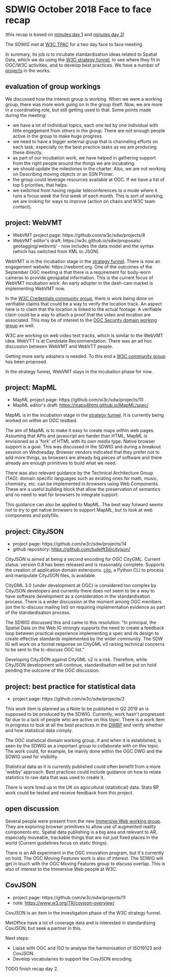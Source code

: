 # SDWIG October 2018 Face to face recap
(this recap is based on [minutes day 1](https://www.w3.org/2018/10/22-sdw-minutes.html) and [minutes day 2](https://www.w3.org/2018/10/23-sdw-minutes.html))

The SDWIG met at [W3C TPAC](https://www.w3.org/2018/10/TPAC/) for a two day face to face meeting. 

In summary, its job is to incubate standardisation ideas related to Spatial Data, which we do using the [W3C strategy funnel][1], to see where they fit in OGC/W3C activities, and to develop best practices. We have a number of [projects][2] in the works. 

## evaluation of group workings
We discussed how the interest group is working. When we were a working group, there was more work going on in the group itself. Now, we are more in a coordinating role, but still getting used to that. Some points made during the meeting: 
- we have a lot of individual topics, each one led by one individual with little engagement from others in the group. There are not enough people active in the group to make huge progress.
- we need to have a bigger external group that is channeling efforts on each task, especially on the best practice tasks as we are producing these directly.
- as part of our incubation work, we have helped in gathering support from the right people around the things we are incubating. 
- we should update the milestones in the charter. Also, we are not working on Describing moving objects or an SSN Primer. 
- the group could leverage resources available at OGC. If we have a list of top 5 priorities, that helps.
- we switched from having regular teleconferences to a mode where it runs a focus week the first week of each month. This is sort of working; we are looking for ways to improve (action on chairs and W3C team contact).

## project: WebVMT
- WebVMT project page: https://‌github.com/‌w3c/‌sdw/‌projects/‌8
- WebVMT editor's draft: https://‌w3c.github.io/‌sdw/‌proposals/‌geotagging/‌webvmt/ - now includes the data model and the syntax (which has switched from XML to JSON).

WebVMT is in the incubation stage in the [strategy funnel][1]. There is now an engagement website: https://‌webvmt.org. One of the outcomes of the September OGC meeting is that there is a requirement for body-worn cameras to provide geospatial information. This is the current focus of WebVMT incubation work. An early adopter in the dash-cam market is implementing WebVMT now. 

In the [W3C Credentials community group](https://www.w3.org/community/credentials/), there is work being done on verifiable claims that could be a way to verify the location track. An aspect here is to claim that the location is linked to the actual footage. A verifiable claim could be a way to attach a proof that the video and location are associated. This may be of interest to the [OGC Security domain working group](http://www.opengeospatial.org/projects/groups/securitydwg) as well.

W3C are working on web video text tracks, which is similar to the WebVMT idea. WebVTT is at Candidate Recommendation. There was an ad hoc discussion between WebVMT and WebVTT people. 

Getting more early adopters is needed. To this end a [W3C community group](https://www.w3.org/community/blog/2018/10/16/proposed-group-web-video-map-tracks-webvmt-community-group/) has been proposed. 

In the strategy funnel, WebVMT stays in the incubation phase for now. 

## project: MapML
- MapML project page: https://‌github.com/‌w3c/‌sdw/‌projects/‌10
- MapML editor's draft: https://maps4html.github.io/MapML/spec/

MapML is in the incubation stage in the [strategy funnel][1]. It is currently being worked on within an OGC testbed. 

The aim of MapML is to make it easy to create maps within web pages. Assuming that APIs and javascript are harder than HTML, MapML is envisioned as a 'fork' of HTML with its own media type. Native browser support is a goal. This was discussed in the SDWIG and during a breakout session on Wednesday. Browser vendors indicated that they prefer not to add more things, as browsers are already big pieces of software and there already are enough primitives to build what we need.

There was also relevant guidance by the Technical Architecture Group (TAG): domain specific languages such as existing ones for math, music, chemistry, etc. can be implemented in browsers using Web Components. These are a useful building block that allow the preservation of semantics and no need to wait for browsers to integrate support. 

This guidance can also be applied to MapML. The best way forward seems not to try to get native browsers to support MapML, but to look at web components and polyfills. 

## project: CityJSON
- project page: https://‌github.com/‌w3c/‌sdw/‌projects/‌14
- github repository: https://github.com/tudelft3d/cityjson/

CityJSON is aimed at being a second encoding for OGC CityGML. Current status: version 0.8 has been released and is reasonably complete. Supports the creation of application domain extensions. [cjio](https://github.com/tudelft3d/cjio), a Python CLI to process and manipulate CityJSON files, is available.

CityGML 3.0 (under development at OGC) is considered too complex by CityJSON developers and currently there does not seem to be a way to have software development as a consideration in the standardisation process. There is a wider discussion at the moment among OGC members (on the tc-discuss mailing list) on requiring implementation evidence as part of the standardisation process. 

The SDWIG discussed this and came to this resolution: "In principal, the Spatial Data on the Web IG strongly supports the need to create a feedback loop between practical experience implementing a spec and its design to create effective standards implemented by the wider community. The SDW IG will work on a formal response on CityGML v3 raising technical concerns to be sent to the tc-discuss OGC list."

Developing CityJSON against CityGML v2 is a risk. Therefore, while CityJSON development will continue, standardisation will be put on hold pending the outcome of the OGC discussion. 

## project: best practice for statistical data
- project page: https://‌github.com/‌w3c/‌sdw/‌projects/‌2

This work item is planned as a Note to be published in Q2 2019 an is supposed to be produced by the SDWIG. Currently, work hasn't progressed far due to a lack of people who are active on this topic. There is a work item in progress to look at all the best practices in the [DWBP][3] and verify whether and how statistical data comply. 

The OGC statistical domain working group, if and when it is established, is seen by the SDWIG as a important group to collaborate with on this topic. The work could, for example, be mainly done within the OGC DWG and the SDWIG used for visibility.

Statistical data as it is currently published could often benefit from a more 'webby' approach. Best practices could include guidance on how to relate statistics to raw data that was used to create it. 

There is work lined up in the UK on agricultural (statistical) data. Stats BP work could be tested and receive feedback from this project. 

## open discussion
Several people were present from the new [Immersive Web working group](https://www.w3.org/immersive-web/). They are exploring browser primitives to allow use of augmented reality components etc. Spatial data publishing is a big area and relevant to AR, especially moveable, trackable things that are not just fixed places in the world (Current guidelines focus on static things). 

There is an AR experiment in the OGC innovation program, but it's currently on hold. The OGC Moving Features work is also of interest. The SDWIG will get in touch with the OGC Moving Features group to discuss overlap. This is also of interest to the Immersive Web people at W3C.  

## CovJSON
- project page: https://‌github.com/‌w3c/‌sdw/‌projects/‌11
- note: https://www.w3.org/TR/covjson-overview/

CovJSON is an item in the investigation phase of the W3C strategy funnel. 

MetOffice have a lot of coverage data and is interested in standardising CovJSON, but seek a partner in this. 

Next steps: 
- Liaise with OGC and ISO to analyse the harmonisation of ISO19123 and CovJSON. 
- Develop vocabularies to support the CovJSON encoding. 

TODO finish recap day 2.

[1]: https://‌github.com/‌w3c/‌strategy/‌projects/‌2?card_filter_query=label%3Ageospatial
[2]: https://‌github.com/‌w3c/‌sdw/‌projects
[3]: https://www.w3.org/TR/dwbp/
